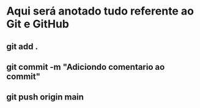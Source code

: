  # Aqui será anotado tudo referente ao Git e GitHub

## git add . 
## git commit -m "Adiciondo comentario ao commit"
## git push origin main

